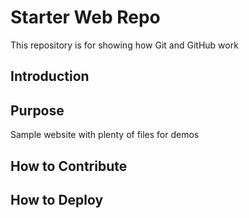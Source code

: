 # Starter Web Repo

This repository is for showing how Git and GitHub work

## Introduction

## Purpose

Sample website with plenty of files for demos

## How to Contribute

## How to Deploy